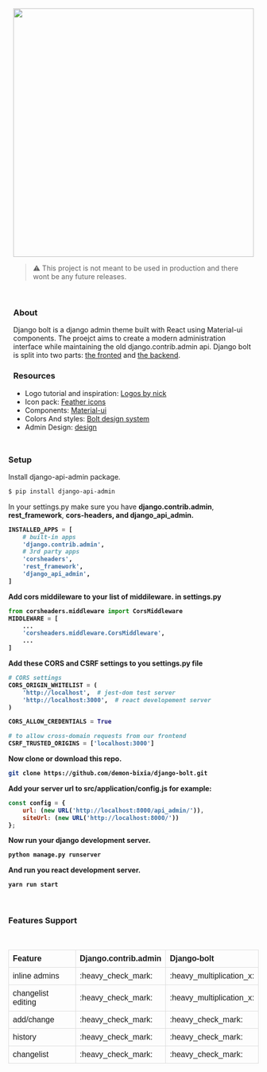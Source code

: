 <div style="padding:10px;">

<img src="src/assets/vectors/cover.svg" style="width:100%; height:500px;">

> :warning: This project is not meant to be used in production and there wont be any future releases.  

<br/>

### About

<p>
Django bolt is a django admin theme built with React using Material-ui
components. The proejct aims to create a modern administration interface
while maintaining the old django.contrib.admin api.
Django bolt is split into two parts: <a href="https://github.com/demon-bixia/django-bolt">the fronted</a> 
and <a href="https://github.com/demon-bixia/django-api-admin">the backend</a>.
</p>

### Resources

* Logo tutorial and inspiration: <a href="https://www.youtube.com/watch?v=drUsOJQfFZM&ab_channel=LogosByNick">Logos by
  nick</a>
* Icon pack: <a href="https://feathericons.com/">Feather icons</a>
* Components: <a href="https://mui.com/">Material-ui</a>
* Colors And styles: <a href="https://www.figma.com/file/iDvC7g040k6XswfIaX5xzg/Django-bolt-admin?node-id=0%3A1">Bolt design system</a>
* Admin Design: <a href="https://www.figma.com/file/iDvC7g040k6XswfIaX5xzg/Django-bolt-admin?node-id=5%3A54">design </a>
</div>

### Setup

<p>Install django-api-admin package.</p>

```bash
$ pip install django-api-admin
```

<p>In your settings.py make sure you have <b>django.contrib.admin</b>, <b>rest_framework</b>,
<b>cors-headers<b>, and
<b>django_api_admin</b>.</p>

```python
INSTALLED_APPS = [
    # built-in apps
    'django.contrib.admin',
    # 3rd party apps
    'corsheaders',
    'rest_framework',
    'django_api_admin',
]
```

<p>Add cors middileware to your list of middileware. in settings.py</p>

```python
from corsheaders.middleware import CorsMiddleware
MIDDLEWARE = [
    ...
    'corsheaders.middleware.CorsMiddleware',
    ...
]
```

<p>Add these CORS and CSRF settings to you settings.py file</p>

```python
# CORS settings
CORS_ORIGIN_WHITELIST = (
    'http://localhost',  # jest-dom test server
    'http://localhost:3000',  # react developement server
)

CORS_ALLOW_CREDENTIALS = True

# to allow cross-domain requests from our frontend
CSRF_TRUSTED_ORIGINS = ['localhost:3000']
```

<p>Now clone or download this repo.</p>

```bash
git clone https://github.com/demon-bixia/django-bolt.git
```

<p>Add your server url to src/application/config.js for example:</p>

```javascript
const config = {
    url: (new URL('http://localhost:8000/api_admin/')),
    siteUrl: (new URL('http://localhost:8000/'))
};
```

<p>Now run your django development server.</p>

```bash
python manage.py runserver
```

<p>And run you react development server.</p>

```bash
yarn run start
```

<br/>

### Features Support

<br/>

<table style="font-family: arial, sans-serif;  border-collapse: collapse;  width: 100%;">
  <tr>
    <th style="border: 1px solid #dddddd;text-align: left;  padding: 8px;">Feature</th>
    <th style="border: 1px solid #dddddd;text-align: left;  padding: 8px;">Django.contrib.admin</th>
    <th style="border: 1px solid #dddddd;text-align: left;  padding: 8px;">Django-bolt</th>
  </tr>
  
  <tr>
    <td style="border: 1px solid #dddddd;text-align: left;  padding: 8px;">inline admins</td>
    <td style="border: 1px solid #dddddd;text-align: left;  padding: 8px;">:heavy_check_mark:</td>
    <td style="border: 1px solid #dddddd;text-align: left;  padding: 8px;">:heavy_multiplication_x:</td>
  </tr>

  <tr>
    <td style="border: 1px solid #dddddd;text-align: left;  padding: 8px;">changelist editing</td>
    <td style="border: 1px solid #dddddd;text-align: left;  padding: 8px;">:heavy_check_mark:</td>
    <td style="border: 1px solid #dddddd;text-align: left;  padding: 8px;">:heavy_multiplication_x:</td>
  </tr>

  <tr>
    <td style="border: 1px solid #dddddd;text-align: left;  padding: 8px;">add/change</td>
    <td style="border: 1px solid #dddddd;text-align: left;  padding: 8px;">:heavy_check_mark:</td>
    <td style="border: 1px solid #dddddd;text-align: left;  padding: 8px;">:heavy_check_mark:</td>
  </tr>

  <tr>
    <td style="border: 1px solid #dddddd;text-align: left;  padding: 8px;">history</td>
    <td style="border: 1px solid #dddddd;text-align: left;  padding: 8px;">:heavy_check_mark:</td>
    <td style="border: 1px solid #dddddd;text-align: left;  padding: 8px;">:heavy_check_mark:</td>
  </tr>

  <tr>
    <td style="border: 1px solid #dddddd;text-align: left;  padding: 8px;">changelist</td>
    <td style="border: 1px solid #dddddd;text-align: left;  padding: 8px;">:heavy_check_mark:</td>
    <td style="border: 1px solid #dddddd;text-align: left;  padding: 8px;">:heavy_check_mark:</td>
  </tr>
</table>

